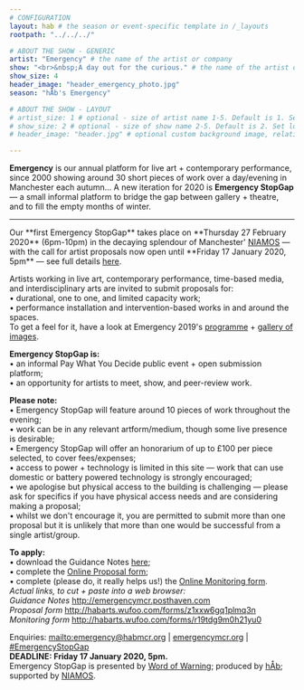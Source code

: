 ```yaml
---
# CONFIGURATION
layout: hab # the season or event-specific template in /_layouts
rootpath: "../../../"

# ABOUT THE SHOW - GENERIC
artist: "Emergency" # the name of the artist or company
show: "<br>&nbsp;A day out for the curious." # the name of the artist or company
show_size: 4
header_image: "header_emergency_photo.jpg"   
season: "hÅb's Emergency"

# ABOUT THE SHOW - LAYOUT
# artist_size: 1 # optional - size of artist name 1-5. Default is 1. Set longer names to lower values
# show_size: 2 # optional - size of show name 2-5. Default is 2. Set longer names to lower values
# header_image: "header.jpg" # optional custom background image, relative to current page

---
```

**Emergency** is our annual platform for live art + contemporary performance, since 2000 showing around 30 short pieces of work over a day/evening in Manchester each autumn… A new iteration for 2020 is **Emergency StopGap** — a small informal platform to bridge the gap between gallery + theatre, and to fill the empty months of winter.            
<hr>         
Our **first Emergency StopGap** takes place on **Thursday 27 February 2020** (6pm-10pm) in the decaying splendour of Manchester' <a href="https://www.niamos.space" target="_blank">NIAMOS</a> — with the call for artist proposals now open until **Friday 17 January 2020, 5pm** — see full details <a href="http://emergencymcr.posthaven.com" target="_blank">here</a>.          

Artists working in live art, contemporary performance, time-based media, and interdisciplinary arts are invited to submit proposals for:<br>• durational, one to one, and limited capacity work;<br>• performance installation and intervention-based works in and around the spaces.<br>To get a feel for it, have a look at Emergency 2019's [programme](/current/2019-emergency) + [gallery of images](/galleries/2019-emergency).          
         
**Emergency StopGap is:**<br>• an informal Pay What You Decide public event + open submission platform;<br>• an opportunity for artists to meet, show, and peer-review work.       
         
**Please note:**<br>• Emergency StopGap will feature around 10 pieces of work throughout the evening;<br>• work can be in any relevant artform/medium, though some live presence is desirable;<br>• Emergency StopGap will offer an honorarium of up to £100 per piece selected, to cover fees/expenses;<br>• access to power + technology is limited in this site — work that can use domestic or battery powered technology is strongly encouraged;<br>• we apologise but physical access to the building is challenging — please ask for specifics if you have physical access needs and are considering making a proposal;<br>• whilst we don't encourage it, you are permitted to submit more than one proposal but it is unlikely that more than one would be successful from a single artist/group.          
       
**To apply:**<br>• download the Guidance Notes <a href="http://emergencymcr.posthaven.com" target="_blank">here</a>;<br>• complete the <a href="http://habarts.wufoo.com/forms/z1xxw6gq1plmq3n" target="_blank">Online Proposal form</a>;<br>• complete (please do, it really helps us!) the <a href="http://habarts.wufoo.com/forms/r19tdg9m0h21yu0" target="_blank">Online Monitoring form</a>.<br>*Actual links, to cut + paste into a web browser:*<br>*Guidance Notes* http://emergencymcr.posthaven.com<br>*Proposal form* http://habarts.wufoo.com/forms/z1xxw6gq1plmq3n<br>*Monitoring form* http://habarts.wufoo.com/forms/r19tdg9m0h21yu0         
           
Enquiries: <mailto:emergency@habmcr.org> | <a href="http://emergencymcr.org" target="_blank">emergencymcr.org</a> | <a href="http://twitter.com/hashtag/EmergencyStopGap" target="_blank">#EmergencyStopGap</a><br>**DEADLINE: Friday 17 January 2020, 5pm.**          
Emergency StopGap is presented by [Word of Warning](/); produced by [hÅb](/hab); supported by <a href="http://www.niamos.space" target="_blank">NIAMOS</a>.
